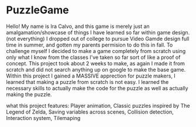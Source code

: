 # PuzzleGame

Hello! My name is Ira Calvo, and this game is merely just an amalgamation/showcase of things I have learned so far within game design. (not everything)
I dropped out of college to pursue Video Gamde design full time in summer, and gotten my parents permision to do this in fall.
To challenge myself I decided to make a game completely from scratch using only what I know from the classes I've taken so far sort of like a proof of concept.
This project took about 2 weeks to make, as again I made it from scratch and did not search anything up on google to make the base game. 
Within this project I gained a MASSIVE apprection for puzzle makers, I learned that making a puzzle from scratch is not easy. 
I learned the necessary skills to actually make the code for the puzzle as well as actually making the puzzle.

what this project features:
Player animation,
Classic puzzles inspired by The Legend of Zelda,
Saving variables across scenes,
Collision detection,
Interaction system,
Tilemaping
